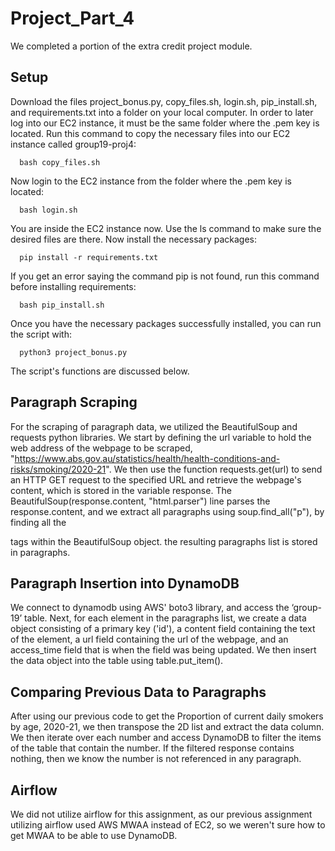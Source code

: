 # Project_Part_4

We completed a portion of the extra credit project module.

## Setup
Download the files project_bonus.py, copy_files.sh, login.sh, pip_install.sh, and requirements.txt into a folder on your local computer. In order to later log into our EC2 instance, it must be the same folder where the .pem key is located. Run this command to copy the necessary files into our EC2 instance called group19-proj4: 

      bash copy_files.sh
      
 Now login to the EC2 instance from the folder where the .pem key is located:

      bash login.sh
 
 You are inside the EC2 instance now. Use the ls command to make sure the desired files are there. Now install the necessary packages:

      pip install -r requirements.txt
      
 If you get an error saying the command pip is not found, run this command before installing requirements:
 
      bash pip_install.sh
      
 Once you have the necessary packages successfully installed, you can run the script with:
 
      python3 project_bonus.py

The script's functions are discussed below. 

      
## Paragraph Scraping
 For the scraping of paragraph data, we utilized the BeautifulSoup and requests python libraries. We start by defining the url variable to hold the web address of the webpage to be scraped, "https://www.abs.gov.au/statistics/health/health-conditions-and-risks/smoking/2020-21".
We then use the function requests.get(url) to send an HTTP GET request to the specified URL and retrieve the webpage's content, which is stored in the variable response. The BeautifulSoup(response.content, "html.parser") line parses the response.content, and we extract all paragraphs using soup.find_all("p"), by finding all the <p> tags within the BeautifulSoup object. the resulting paragraphs list is stored in paragraphs. 

## Paragraph Insertion into DynamoDB
  We connect to dynamodb using AWS' boto3 library, and access the ‘group-19’ table. 
  Next, for each element in the paragraphs list, we create a data object consisting of a primary key ('id'), a content field containing the text of the element, a  url field containing the url of the webpage, and an access_time field that is when the field was being updated. We then insert the data object into the table using table.put_item().
  
## Comparing Previous Data to Paragraphs
  After using our previous code to get the Proportion of current daily smokers by age, 2020-21, we then transpose the 2D list and extract the data column. We then iterate over each number and access DynamoDB to filter the items of the table that contain the number. If the filtered response contains nothing, then we know the number is not referenced in any paragraph.
  
  
## Airflow
  We did not utilize airflow for this assignment, as our previous assignment utilizing airflow used AWS MWAA instead of EC2, so we weren't sure how to get MWAA to be able to use DynamoDB. 
  
  
  
  



